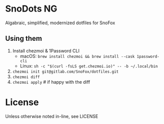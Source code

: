 # SnoDots NG
Algabraic, simplified, modernized dotfiles for SnoFox

## Using them
1. Install chezmoi & 1Password CLI
    * macOS: `brew install chezmoi && brew install --cask 1password-cli`
    * Linux: `sh -c "$(curl -fsLS get.chezmoi.io)" -- -b ~/.local/bin`
2. `chezmoi init git@gitlab.com/SnoFox/dotfiles.git`
3. `chezmoi diff`
4. `chezmoi apply` # if happy with the diff

# License
Unless otherwise noted in-line, see LICENSE
